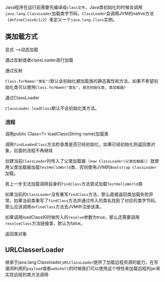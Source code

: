 Java程序在运行前需要先编译成`class文件`，Java类初始化的时候会调用`java.lang.ClassLoader`加载类字节码，`ClassLoader`会调用JVM的native方法（`defineClass0/1/2`）来定义一个`java.lang.Class`实例。

## 类加载方式

显式 -->动态加载

通过反射或者classLoader进行加载

通过反射

`Class.forName("类名")`默认会初始化被加载类的静态属性和方法，如果不希望初始化类可以使用`Class.forName("类名", 是否初始化类, 类加载器)`

通过ClassLoader

`ClassLoader.loadClass`默认不会初始化类方法。

### 流程

调用public Class<?> loadClass(String name)加载类

调用`findLoadedClass`方法检查类是否已经初始化，如果已经初始化则返回类对象，后面的流程不再继续

创建当前`ClassLoader`时传入了父类加载器（`new ClassLoader(父类加载器)`）就使用父类加载器加载`TestHelloWorld`类，否则使用JVM的`Bootstrap ClassLoader`加载。

若上一步无法加载调用自身的`findClass`方法尝试加载`TestHelloWorld`类

如果当前的`ClassLoader`没有重写`findClass`方法，那么直接返回类加载失败异常。如果当前类重写了`findClass`方法并通过传入的类名找到了对应的类字节码，那么应该调用`defineClass`方法去JVM中注册该类。

如果调用loadClass的时候传入的`resolve`参数为true，那么还需要调用`resolveClass`方法链接类，默认为false。

返回类对象

## URLClasserLoader

继承于java.lang.Classloader,`URLClassLoader`提供了加载远程资源的能力，在写漏洞利用的`payload`或者`webshell`的时候我们可以使用这个特性来加载远程的jar来实现远程的类方法调用